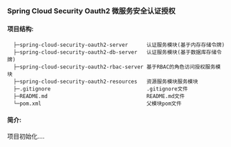 
### Spring Cloud Security Oauth2 微服务安全认证授权

#### 项目结构:

```
  ├─spring-cloud-security-oauth2-server      认证服务模块(基于内存存储令牌)
  ├─spring-cloud-security-oauth2-db-server   认证服务模块(基于数据库存储令牌)
  ├─spring-cloud-security-oauth2-rbac-server 基于RBAC的角色访问授权服务模块
  ├─spring-cloud-security-oauth2-resources   资源服务模块服务模块
  ├─.gitignore                               .gitignore文件
  ├─README.md                                README.md文件
  └─pom.xml                                  父模块pom文件
 ```

#### 简介:


项目初始化....
